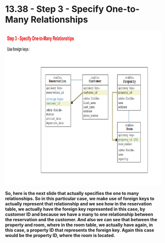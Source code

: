 # 13.38 - Step 3 - Specify One-to-Many Relationships

<img src="/images/13_38_01.jpg" width="800" height="500">

**So, here is the next slide that actually specifies the one to many relationships. So in this particular case, we make use of foreign keys to actually represent that relationship and we see how in the reservation table, we actually have the foreign key represented in this case, by customer ID and because we have a many to one relationship between the reservation and the customer. And also we can see that between the property and room, where in the room table, we actually have again, in this case, a property ID that represents the foreign key. Again this case would be the property ID, where the room is located.**